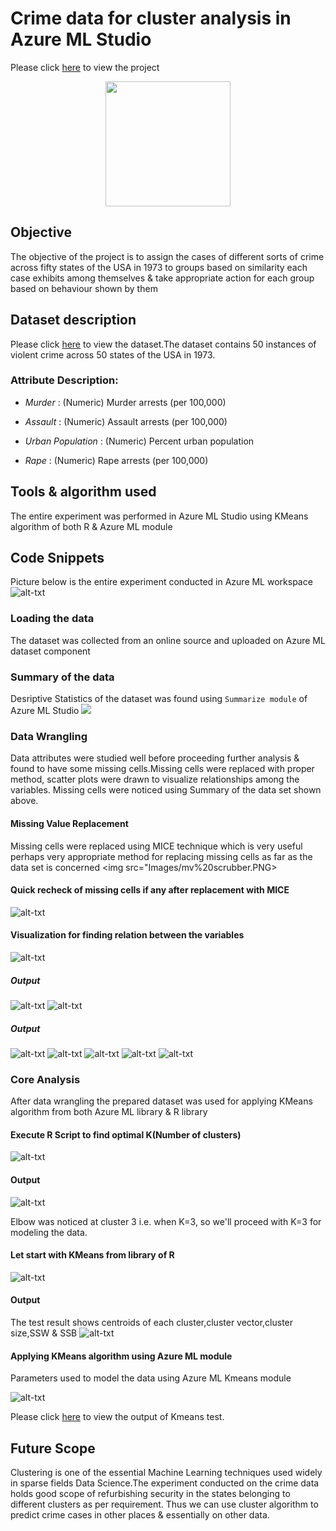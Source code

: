 # Crime data for cluster analysis in Azure ML Studio
Please click [here](https://gallery.azure.ai/Experiment/Cluster-Analysis-on-Crime-Data) to view the project


<p align="center">
  <img src="Images/cuchillo-con-sangre.jpg",alt="neofetch" align="middle" height="200px">
  </p>


## Objective
The objective of the project is to assign the cases of different sorts of crime across fifty states of the USA in 1973 to groups based on similarity each case exhibits among themselves & take appropriate action for each group based on behaviour shown by them

## Dataset description
Please click [here](Dataset/crime_data1.csv) to view the dataset.The dataset contains 50 instances of violent crime across 50 states of the USA in 1973.

### Attribute Description:

* _Murder_ : (Numeric) Murder arrests (per 100,000)

*  _Assault_ : (Numeric) Assault arrests (per 100,000)

* _Urban Population_ : (Numeric) Percent urban population

* _Rape_ : (Numeric) Rape arrests (per 100,000)

## Tools & algorithm used
The entire experiment was performed in Azure ML Studio using KMeans algorithm of both R & Azure ML module

## Code Snippets
Picture below is the entire experiment conducted in Azure ML workspace
![alt-txt](Images/Experiment.PNG)

### Loading the data
The dataset was collected from an online source and uploaded on Azure ML dataset component

### Summary of the data
Desriptive Statistics of the dataset was found using `Summarize module` of Azure ML Studio
<img src="Images/Capture.PNG">
### Data Wrangling
Data attributes were studied well before proceeding further analysis & found to have some missing cells.Missing cells were replaced with proper method, scatter plots were drawn to visualize relationships among the variables.
Missing cells were noticed using Summary of the data set shown above.
#### Missing Value Replacement
Missing cells were replaced using MICE technique which is very useful perhaps very appropriate method for replacing missing cells as far as the data set is concerned
<img src="Images/mv%20scrubber.PNG>
          
#### Quick recheck of missing cells if any after replacement with MICE
![alt-txt](Images/summary%20after%20replacing%20mv.PNG)   

#### Visualization for finding relation between the variables
![alt-txt](Images/scatter%20plot1.PNG)
##### Output
![alt-txt](Images/scatter%20plot2.PNG)
![alt-txt](Images/scatter%20plot3.PNG)
##### Output
![alt-txt](Images/scatter%20plots.PNG)
![alt-txt](Images/scatter%20plot4.PNG)
![alt-txt](Images/scatterplot5.PNG)
![alt-txt](Images/scatter%20plot%206.PNG)
![alt-txt](Images/scatter%20plot7.PNG)

### Core Analysis
After data wrangling the prepared dataset was used for applying KMeans algorithm from both Azure ML library & R library

#### Execute R Script to find optimal K(Number of clusters)
![alt-txt](Images/R%20script%20for%20elbow%20method.PNG)
#### Output
![alt-txt](Images/elbow%20plot.PNG)


Elbow was noticed at cluster 3 i.e. when K=3, so we'll proceed with K=3 for modeling the data.
#### Let start with KMeans from library of R
![alt-txt](Images/Kmeans%20with%20R.PNG)
#### Output
The test result shows centroids of each cluster,cluster vector,cluster size,SSW & SSB
![alt-txt](Images/Output%20of%20KMeans%20with%20R.PNG)
#### Applying KMeans algorithm using Azure ML module
Parameters used to model the data using Azure ML Kmeans module

![alt-txt](Images/parameters%20for%20Kmeans%20in%20Azure.PNG)

Please click [here](Dataset/Cluster%20Analysis%20Results%20dataset.csv) to view the output of Kmeans test.


## Future Scope
Clustering is one of the essential Machine Learning techniques used widely in sparse fields Data Science.The experiment conducted on the crime data holds good scope of refurbishing security in the states belonging to different clusters as per requirement. Thus we can use cluster algorithm to predict crime cases in other places & essentially on other data. 

























